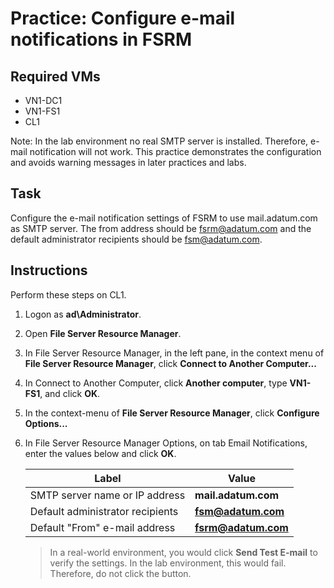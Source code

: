 # Practice: Configure e-mail notifications in FSRM

## Required VMs

* VN1-DC1
* VN1-FS1
* CL1

Note: In the lab environment no real SMTP server is installed. Therefore, e-mail notification will not work. This practice demonstrates the configuration and avoids warning messages in later practices and labs.

## Task

Configure the e-mail notification settings of FSRM to use mail.adatum.com as SMTP server. The from address should be fsrm@adatum.com and the default administrator recipients should be fsm@adatum.com.

## Instructions

Perform these steps on CL1.

1. Logon as **ad\Administrator**.
1. Open **File Server Resource Manager**.
1. In File Server Resource Manager, in the left pane, in the context menu of **File Server Resource Manager**, click **Connect to Another Computer...**
1. In Connect to Another Computer, click **Another computer**, type **VN1-FS1**, and click **OK**.
1. In the context-menu of **File Server Resource Manager**, click **Configure Options...**
1. In File Server Resource Manager Options, on tab Email Notifications, enter the values below and click **OK**.

    | Label                            | Value               |
    |----------------------------------|---------------------|
    | SMTP server name or IP address   | **mail.adatum.com** |
    | Default administrator recipients | **fsm@adatum.com**  |
    | Default "From" e-mail address    | **fsrm@adatum.com** |

    > In a real-world environment, you would click **Send Test E-mail** to verify the settings. In the lab environment, this would fail. Therefore, do not click the button.
